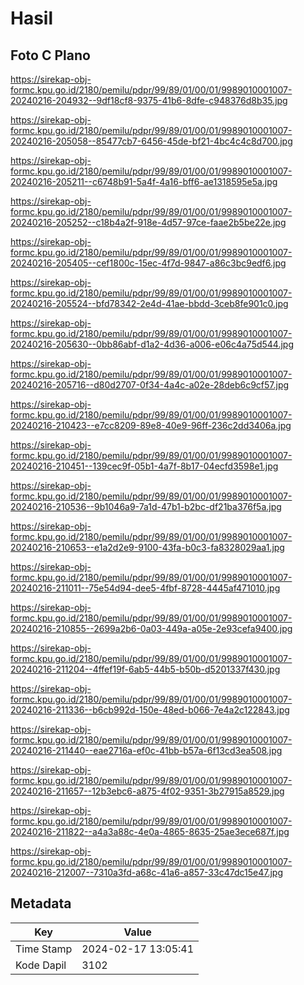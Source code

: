 # Hasil

## Foto C Plano

https://sirekap-obj-formc.kpu.go.id/2180/pemilu/pdpr/99/89/01/00/01/9989010001007-20240216-204932--9df18cf8-9375-41b6-8dfe-c948376d8b35.jpg

https://sirekap-obj-formc.kpu.go.id/2180/pemilu/pdpr/99/89/01/00/01/9989010001007-20240216-205058--85477cb7-6456-45de-bf21-4bc4c4c8d700.jpg

https://sirekap-obj-formc.kpu.go.id/2180/pemilu/pdpr/99/89/01/00/01/9989010001007-20240216-205211--c6748b91-5a4f-4a16-bff6-ae1318595e5a.jpg

https://sirekap-obj-formc.kpu.go.id/2180/pemilu/pdpr/99/89/01/00/01/9989010001007-20240216-205252--c18b4a2f-918e-4d57-97ce-faae2b5be22e.jpg

https://sirekap-obj-formc.kpu.go.id/2180/pemilu/pdpr/99/89/01/00/01/9989010001007-20240216-205405--cef1800c-15ec-4f7d-9847-a86c3bc9edf6.jpg

https://sirekap-obj-formc.kpu.go.id/2180/pemilu/pdpr/99/89/01/00/01/9989010001007-20240216-205524--bfd78342-2e4d-41ae-bbdd-3ceb8fe901c0.jpg

https://sirekap-obj-formc.kpu.go.id/2180/pemilu/pdpr/99/89/01/00/01/9989010001007-20240216-205630--0bb86abf-d1a2-4d36-a006-e06c4a75d544.jpg

https://sirekap-obj-formc.kpu.go.id/2180/pemilu/pdpr/99/89/01/00/01/9989010001007-20240216-205716--d80d2707-0f34-4a4c-a02e-28deb6c9cf57.jpg

https://sirekap-obj-formc.kpu.go.id/2180/pemilu/pdpr/99/89/01/00/01/9989010001007-20240216-210423--e7cc8209-89e8-40e9-96ff-236c2dd3406a.jpg

https://sirekap-obj-formc.kpu.go.id/2180/pemilu/pdpr/99/89/01/00/01/9989010001007-20240216-210451--139cec9f-05b1-4a7f-8b17-04ecfd3598e1.jpg

https://sirekap-obj-formc.kpu.go.id/2180/pemilu/pdpr/99/89/01/00/01/9989010001007-20240216-210536--9b1046a9-7a1d-47b1-b2bc-df21ba376f5a.jpg

https://sirekap-obj-formc.kpu.go.id/2180/pemilu/pdpr/99/89/01/00/01/9989010001007-20240216-210653--e1a2d2e9-9100-43fa-b0c3-fa8328029aa1.jpg

https://sirekap-obj-formc.kpu.go.id/2180/pemilu/pdpr/99/89/01/00/01/9989010001007-20240216-211011--75e54d94-dee5-4fbf-8728-4445af471010.jpg

https://sirekap-obj-formc.kpu.go.id/2180/pemilu/pdpr/99/89/01/00/01/9989010001007-20240216-210855--2699a2b6-0a03-449a-a05e-2e93cefa9400.jpg

https://sirekap-obj-formc.kpu.go.id/2180/pemilu/pdpr/99/89/01/00/01/9989010001007-20240216-211204--4ffef19f-6ab5-44b5-b50b-d5201337f430.jpg

https://sirekap-obj-formc.kpu.go.id/2180/pemilu/pdpr/99/89/01/00/01/9989010001007-20240216-211336--b6cb992d-150e-48ed-b066-7e4a2c122843.jpg

https://sirekap-obj-formc.kpu.go.id/2180/pemilu/pdpr/99/89/01/00/01/9989010001007-20240216-211440--eae2716a-ef0c-41bb-b57a-6f13cd3ea508.jpg

https://sirekap-obj-formc.kpu.go.id/2180/pemilu/pdpr/99/89/01/00/01/9989010001007-20240216-211657--12b3ebc6-a875-4f02-9351-3b27915a8529.jpg

https://sirekap-obj-formc.kpu.go.id/2180/pemilu/pdpr/99/89/01/00/01/9989010001007-20240216-211822--a4a3a88c-4e0a-4865-8635-25ae3ece687f.jpg

https://sirekap-obj-formc.kpu.go.id/2180/pemilu/pdpr/99/89/01/00/01/9989010001007-20240216-212007--7310a3fd-a68c-41a6-a857-33c47dc15e47.jpg


## Metadata

| Key        | Value               |
| ---------- | ------------------- |
| Time Stamp | 2024-02-17 13:05:41 |
| Kode Dapil | 3102                |



